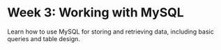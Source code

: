 # Week 3: Working with MySQL

Learn how to use MySQL for storing and retrieving data, including basic queries and table design.
